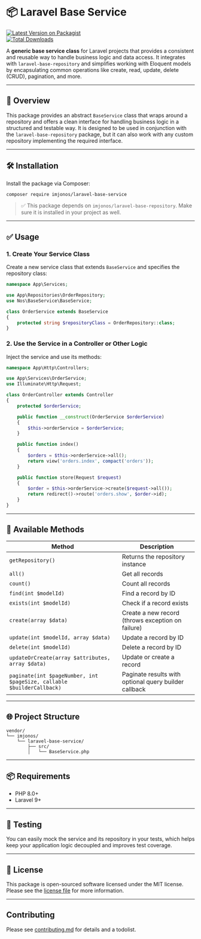 # 📦 Laravel Base Service

[![Latest Version on Packagist](https://img.shields.io/packagist/v/imjonos/laravel-base-service.svg?style=flat-square)](https://packagist.org/packages/imjonos/laravel-base-service)  
[![Total Downloads](https://img.shields.io/packagist/dt/imjonos/laravel-base-service.svg?style=flat-square)](https://packagist.org/packages/imjonos/laravel-base-service)

A **generic base service class** for Laravel projects that provides a consistent and reusable way to handle business logic and data access. It integrates with `laravel-base-repository` and simplifies working with Eloquent models by encapsulating common operations like create, read, update, delete (CRUD), pagination, and more.

---

## 🧩 Overview

This package provides an abstract `BaseService` class that wraps around a repository and offers a clean interface for handling business logic in a structured and testable way. It is designed to be used in conjunction with the `laravel-base-repository` package, but it can also work with any custom repository implementing the required interface.

---

## 🛠 Installation

Install the package via Composer:

```bash
composer require imjonos/laravel-base-service
```

> ✅ This package depends on `imjonos/laravel-base-repository`. Make sure it is installed in your project as well.

---

## ✅ Usage

### 1. Create Your Service Class

Create a new service class that extends `BaseService` and specifies the repository class:

```php
namespace App\Services;

use App\Repositories\OrderRepository;
use Nos\BaseService\BaseService;

class OrderService extends BaseService
{
    protected string $repositoryClass = OrderRepository::class;
}
```

### 2. Use the Service in a Controller or Other Logic

Inject the service and use its methods:

```php
namespace App\Http\Controllers;

use App\Services\OrderService;
use Illuminate\Http\Request;

class OrderController extends Controller
{
    protected $orderService;

    public function __construct(OrderService $orderService)
    {
        $this->orderService = $orderService;
    }

    public function index()
    {
        $orders = $this->orderService->all();
        return view('orders.index', compact('orders'));
    }

    public function store(Request $request)
    {
        $order = $this->orderService->create($request->all());
        return redirect()->route('orders.show', $order->id);
    }
}
```

---

## 🔧 Available Methods

| Method | Description |
|--------|-------------|
| `getRepository()` | Returns the repository instance |
| `all()` | Get all records |
| `count()` | Count all records |
| `find(int $modelId)` | Find a record by ID |
| `exists(int $modelId)` | Check if a record exists |
| `create(array $data)` | Create a new record (throws exception on failure) |
| `update(int $modelId, array $data)` | Update a record by ID |
| `delete(int $modelId)` | Delete a record by ID |
| `updateOrCreate(array $attributes, array $data)` | Update or create a record |
| `paginate(int $pageNumber, int $pageSize, callable $builderCallback)` | Paginate results with optional query builder callback |

---

## 🌐 Project Structure

```
vendor/
└── imjonos/
    └── laravel-base-service/
        ├── src/
        │   └── BaseService.php
```

---

## 📦 Requirements

- PHP 8.0+
- Laravel 9+

---

## 🧪 Testing

You can easily mock the service and its repository in your tests, which helps keep your application logic decoupled and improves test coverage.

---

## 📝 License

This package is open-sourced software licensed under the MIT license.
Please see the [license file](license.md) for more information.

---

## Contributing

Please see [contributing.md](contributing.md) for details and a todolist.
